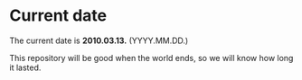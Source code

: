 # Current date

The current date is **2010.03.13.** (YYYY.MM.DD.)

This repository will be good when the world ends, so we will know how long it lasted.